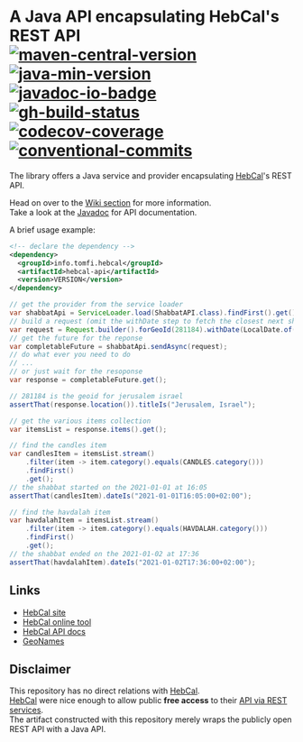 <!-- markdownlint-disable MD013 -->
# A Java API encapsulating HebCal's REST API</br>[![maven-central-version]][7] [![java-min-version]][11] [![javadoc-io-badge]][9]</br>[![gh-build-status]][0] [![codecov-coverage]][1] [![conventional-commits]][2]
<!-- markdownlint-enable MD013 -->

The library offers a Java service and provider encapsulating [HebCal][3]'s REST API.

Head on over to the [Wiki section][8] for more information.</br>
Take a look at the [Javadoc][9] for API documentation.</br>

A brief usage example:

```xml
<!-- declare the dependency -->
<dependency>
  <groupId>info.tomfi.hebcal</groupId>
  <artifactId>hebcal-api</artifactId>
  <version>VERSION</version>
</dependency>
```

```java
// get the provider from the service loader
var shabbatApi = ServiceLoader.load(ShabbatAPI.class).findFirst().get();
// build a request (omit the withDate step to fetch the closest next shabbat)
var request = Request.builder().forGeoId(281184).withDate(LocalDate.of(2021, 1, 1)).build();
// get the future for the reponse
var completableFuture = shabbatApi.sendAsync(request);
// do what ever you need to do
// ...
// or just wait for the resoponse
var response = completableFuture.get();

// 281184 is the geoid for jerusalem israel
assertThat(response.location()).titleIs("Jerusalem, Israel");

// get the various items collection
var itemsList = response.items().get();

// find the candles item
var candlesItem = itemsList.stream()
    .filter(item -> item.category().equals(CANDLES.category()))
    .findFirst()
    .get();
// the shabbat started on the 2021-01-01 at 16:05
assertThat(candlesItem).dateIs("2021-01-01T16:05:00+02:00");

// find the havdalah item
var havdalahItem = itemsList.stream()
    .filter(item -> item.category().equals(HAVDALAH.category()))
    .findFirst()
    .get();
// the shabbat ended on the 2021-01-02 at 17:36
assertThat(havdalahItem).dateIs("2021-01-02T17:36:00+02:00");
```

## Links

- [HebCal site][3]
- [HebCal online tool][4]
- [HebCal API docs][5]
- [GeoNames][10]

## Disclaimer

This repository has no direct relations with [HebCal][3].</br>
[HebCal][3] were nice enough to allow public **free access** to their
[API via REST services][5].</br>
The artifact constructed with this repository merely wraps the publicly open REST API with a Java
API.

<!-- Real Links -->
[0]: https://github.com/TomerFi/hebcal-api/actions?query=workflow%3APre-release
[1]: https://codecov.io/gh/TomerFi/hebcal-api
[2]: https://conventionalcommits.org
[3]: https://www.hebcal.com/
[4]: https://www.hebcal.com/shabbat
[5]: https://www.hebcal.com/home/197/shabbat-times-rest-api
[6]: https://www.geonames.org/
[7]: https://search.maven.org/artifact/info.tomfi.hebcal/hebcal-api
[8]: https://github.com/TomerFi/hebcal-api/wiki
[9]: https://javadoc.io/doc/info.tomfi.hebcal/hebcal-api
[10]: https://www.geonames.org/
[11]: https://openjdk.java.net/projects/jdk/11/
<!-- Badges Links -->
[codecov-coverage]: https://codecov.io/gh/TomerFi/hebcal-api/branch/master/graph/badge.svg
[conventional-commits]: https://img.shields.io/badge/Conventional%20Commits-1.0.0-yellow.svg
[gh-build-status]: https://github.com/TomerFi/hebcal-api/workflows/Release/badge.svg
[maven-central-version]: https://badgen.net/maven/v/maven-central/info.tomfi.hebcal/hebcal-api?icon=maven&label=Maven%20Central
[javadoc-io-badge]: https://javadoc.io/badge2/info.tomfi.hebcal/hebcal-api/Javadoc.io.svg
[java-min-version]: https://badgen.net/badge/Java%20Version/11/5382a1
